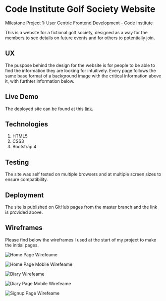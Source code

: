 # Code Institute Golf Society Website

Milestone Project 1: User Centric Frontend Development - Code Institute

This is a website for a fictional golf society, designed as a way for the members to see details on future events and for others to potentially join.

## UX

The puspose behind the design for the website is for people to be able to find the information they are looking for intuitively. Every page follows the same base format of a background image with the critical information above it, with furthter information below.

## Live Demo

The deployed site can be found at this [link](https://nickstevens722.github.io/MileStoneProject1/).

## Technologies

1. HTML5
2. CSS3
4. Bootstrap 4

## Testing

The site was self tested on multiple browsers and at multiple screen sizes to ensure compatibility.

## Deployment

The site is published on GitHub pages from the master branch and the link is provided above.

## Wireframes

Please find below the wireframes I used at the start of my project to make the initial pages.

![Home Page Wirefeame](https://i.imgur.com/vGxl9Di.png "Home page wireframe")

![Home Page Mobile Wirefeame](https://i.imgur.com/wXl6iVx.png "Home page mobile wireframe")

![Diary Wirefeame](https://i.imgur.com/UNtss88.png "Diary page wireframe")

![Diary Page Mobile Wirefeame](https://i.imgur.com/UiDs8bg.png "Diary page mobile wireframe")

![Signup Page Wirefeame](https://i.imgur.com/RcvuH8s.png "Signup page wireframe")